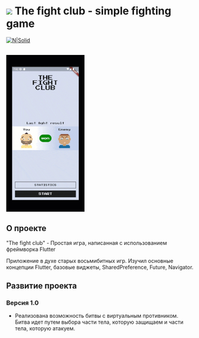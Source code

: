# [<img src="https://storage.googleapis.com/cms-storage-bucket/6a07d8a62f4308d2b854.svg"  width="80">](https://flutter.dev/) The fight club - simple fighting game

 [![N|Solid](https://storage.googleapis.com/cms-storage-bucket/6a07d8a62f4308d2b854.svg)](https://flutter.dev/)
 
 
 <br/>

<img src="https://github.com/RNOVOSELOV/flutter_fight_club/blob/main/resources/fc.gif"  width="210" height="420" />

## О проекте

"The fight club" - Простая игра, написанная с использованием фреймворка Flutter

Приложение в духе старых восьмибитных игр. Изучил основные концепции Flutter, базовые виджеты, SharedPreference, Future, Navigator.

## Развитие проекта

### Версия 1.0

- Реализована возможность битвы с виртуальным противником. Битва идет путем выбора части тела, которую защищаем и части тела, которую атакуем.

